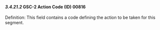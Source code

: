 #### *3.4.21.2* GSC-2 Action Code (ID) 00816

Definition: This field contains a code defining the action to be taken for this segment.
